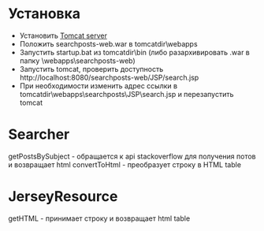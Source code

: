 # Установка
* Установить [Tomcat server](https://tomcat.apache.org/download-80.cgi)
* Положить searchposts-web.war в tomcatdir\webapps
* Запустить startup.bat из tomcatdir\bin (либо разархивировать .war в папку \webapps\searchposts-web)
* Запустить tomcat, проверить доступность http://localhost:8080/searchposts-web/JSP/search.jsp
* При необходимости изменить адрес ссылки в tomcatdir\webapps\searchposts\JSP\search.jsp и перезапустить tomcat

# Searcher 
getPostsBySubject - обращается к api stackoverflow для получения потов и возвращает html
convertToHtml - преобразует строку в HTML table

# JerseyResource
getHTML - принимает строку и возвращает html table
